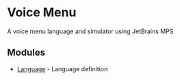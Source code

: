 # Voice Menu
A voice menu language and simulator using JetBrains MPS

Modules
-------

* [Language](https://github.com/vaclav/voicemenu/tree/master/languages/jetbrains.mps.samples.VoiceMenu) - Language definition
